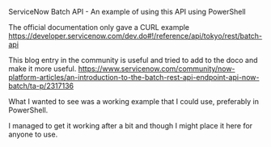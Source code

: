 ServiceNow Batch API - 
An example of using this API using PowerShell

The official documentation only gave a CURL example 
https://developer.servicenow.com/dev.do#!/reference/api/tokyo/rest/batch-api

This blog entry in the community is useful and tried to add to the doco and make it more useful.
https://www.servicenow.com/community/now-platform-articles/an-introduction-to-the-batch-rest-api-endpoint-api-now-batch/ta-p/2317136

What I wanted to see was a working example that I could use, preferably in PowerShell.

I managed to get it working after a bit and though I might place it here for anyone to use.
